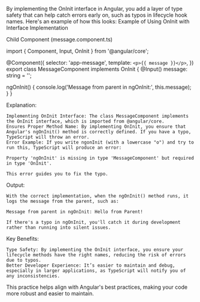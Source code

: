 By implementing the OnInit interface in Angular, you add a layer of type safety that can help catch errors early on, such as typos in lifecycle hook names. Here's an example of how this looks:
Example of Using OnInit with Interface Implementation

Child Component (message.component.ts)

import { Component, Input, OnInit } from '@angular/core';

@Component({
  selector: 'app-message',
  template: `<p>{{ message }}</p>`,
})
export class MessageComponent implements OnInit {
  @Input() message: string = '';

  ngOnInit() {
    console.log('Message from parent in ngOnInit:', this.message);
  }
}

Explanation:

    Implementing OnInit Interface: The class MessageComponent implements the OnInit interface, which is imported from @angular/core.
    Ensures Proper Method Name: By implementing OnInit, you ensure that Angular's ngOnInit() method is correctly defined. If you have a typo, TypeScript will throw an error.
    Error Example: If you write ngonInit (with a lowercase "o") and try to run this, TypeScript will produce an error:

    Property 'ngOnInit' is missing in type 'MessageComponent' but required in type 'OnInit'.

    This error guides you to fix the typo.

Output:

    With the correct implementation, when the ngOnInit() method runs, it logs the message from the parent, such as:

    Message from parent in ngOnInit: Hello from Parent!

    If there's a typo in ngOnInit, you'll catch it during development rather than running into silent issues.

Key Benefits:

    Type Safety: By implementing the OnInit interface, you ensure your lifecycle methods have the right names, reducing the risk of errors due to typos.
    Better Developer Experience: It’s easier to maintain and debug, especially in larger applications, as TypeScript will notify you of any inconsistencies.

This practice helps align with Angular's best practices, making your code more robust and easier to maintain.
